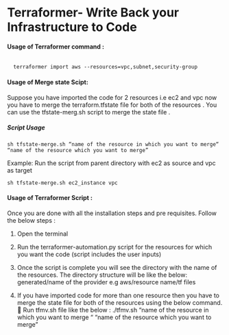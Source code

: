 # Terraformer- Write Back your Infrastructure to Code


#### Usage of Terraformer command :
```

  terraformer import aws --resources=vpc,subnet,security-group
```
#### Usage of Merge state Scipt:

Suppose you have imported the code for 2 resources i.e ec2 and vpc now you have to merge the terraform.tfstate file for both of the resources . You can use the tfstate-merg.sh script to merge the state file . 

##### Script Usage
```
sh tfstate-merge.sh “name of the resource in which you want to merge“  “name of the resource which you want to merge”
```
Example: Run the script from parent directory with ec2 as source and vpc as target

```
sh tfstate-merge.sh ec2_instance vpc
```

#### Usage of Terraformer Script :

Once you are done with all the installation steps and pre requisites. Follow the below steps :
1.	Open the terminal 
2.	Run the terraformer-automation.py script for the resources for which you want the code (script includes the user inputs)
3.	Once the script is complete you will see the directory with the name of the resources. The directory structure will be like the below:
generated/name of the provider e.g aws/resource name/tf files
        
4.	If you have imported code for more than one resource then you have to merge the state file for both of the resources using the below command.
	Run tfmv.sh file  like the below :
./tfmv.sh “name of the resource in which you want to merge “ “name of the resource which you want to merge”



